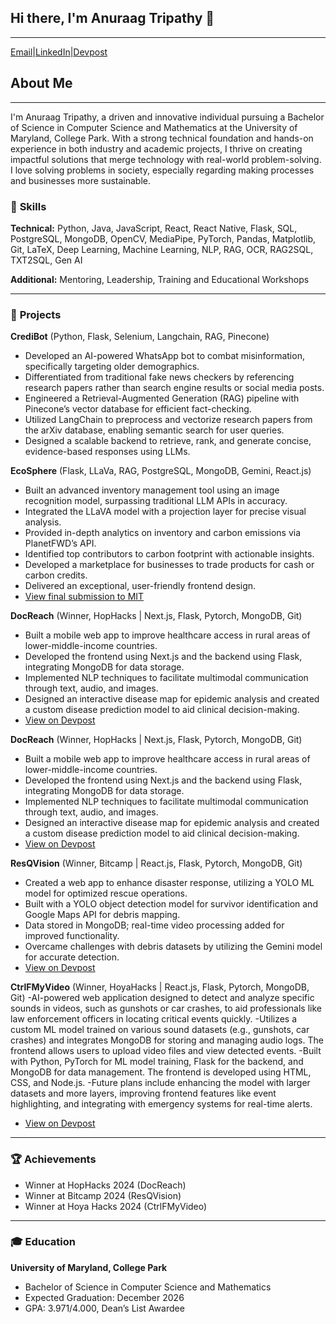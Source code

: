 ## Hi there, I'm Anuraag Tripathy 👋
---
[Email](mailto:anuraagstudy@gmail.com)|[LinkedIn](https://www.linkedin.com/in/anuraagtripathy)|[Devpost](https://devpost.com/anuraagstudy?ref_content=user-portfolio&ref_feature=portfolio&ref_medium=global-nav)

## About Me
---
I'm Anuraag Tripathy, a driven and innovative individual pursuing a Bachelor of Science in Computer Science and Mathematics at the University of Maryland, College Park. With a strong technical foundation and hands-on experience in both industry and academic projects, I thrive on creating impactful solutions that merge technology with real-world problem-solving. I love solving problems in society, especially regarding making processes and businesses more sustainable.



### 🔧 **Skills**

**Technical:** Python, Java, JavaScript, React, React Native, Flask, SQL, PostgreSQL, MongoDB, OpenCV, MediaPipe, PyTorch, Pandas, Matplotlib, Git, LaTeX, Deep Learning, Machine Learning, NLP, RAG, OCR, RAG2SQL, TXT2SQL, Gen AI

**Additional:** Mentoring, Leadership, Training and Educational Workshops

---

### 🚀 **Projects**

**CrediBot** (Python, Flask, Selenium, Langchain, RAG, Pinecone)
- Developed an AI-powered WhatsApp bot to combat misinformation, specifically targeting older demographics.
- Differentiated from traditional fake news checkers by referencing research papers rather than search engine results
or social media posts.
- Engineered a Retrieval-Augmented Generation (RAG) pipeline with Pinecone’s vector database for efficient
fact-checking.
- Utilized LangChain to preprocess and vectorize research papers from the arXiv database, enabling semantic search
for user queries.
- Designed a scalable backend to retrieve, rank, and generate concise, evidence-based responses using LLMs.

**EcoSphere** (Flask, LLaVa, RAG, PostgreSQL, MongoDB, Gemini, React.js)
- Built an advanced inventory management tool using an image recognition model, surpassing traditional LLM APIs in accuracy.
- Integrated the LLaVA model with a projection layer for precise visual analysis.
- Provided in-depth analytics on inventory and carbon emissions via PlanetFWD’s API.
- Identified top contributors to carbon footprint with actionable insights.
- Developed a marketplace for businesses to trade products for cash or carbon credits.
- Delivered an exceptional, user-friendly frontend design.
- [View final submission to MIT](https://docs.google.com/presentation/d/1uR-xF0Jn6-zkjm3K6VvMd-AtJ-c82KWW4c8c1l04I6Q/edit#slide=id.p4)

**DocReach** (Winner, HopHacks | Next.js, Flask, Pytorch, MongoDB, Git)
- Built a mobile web app to improve healthcare access in rural areas of lower-middle-income countries.
- Developed the frontend using Next.js and the backend using Flask, integrating MongoDB for data storage.
- Implemented NLP techniques to facilitate multimodal communication through text, audio, and images.
- Designed an interactive disease map for epidemic analysis and created a custom disease prediction model to aid
clinical decision-making.
- [View on Devpost](https://devpost.com/software/easydoctor)

**DocReach** (Winner, HopHacks | Next.js, Flask, Pytorch, MongoDB, Git)
- Built a mobile web app to improve healthcare access in rural areas of lower-middle-income countries.
- Developed the frontend using Next.js and the backend using Flask, integrating MongoDB for data storage.
- Implemented NLP techniques to facilitate multimodal communication through text, audio, and images.
- Designed an interactive disease map for epidemic analysis and created a custom disease prediction model to aid
clinical decision-making.
- [View on Devpost](https://devpost.com/software/easydoctor)

**ResQVision** (Winner, Bitcamp | React.js, Flask, Pytorch, MongoDB, Git)
- Created a web app to enhance disaster response, utilizing a YOLO ML model for optimized rescue operations.
- Built with a YOLO object detection model for survivor identification and Google Maps API for debris mapping.
- Data stored in MongoDB; real-time video processing added for improved functionality.
- Overcame challenges with debris datasets by utilizing the Gemini model for accurate detection.
- [View on Devpost](https://devpost.com/software/resqvision)

**CtrlFMyVideo** (Winner, HoyaHacks | React.js, Flask, Pytorch, MongoDB, Git)
-AI-powered web application designed to detect and analyze specific sounds in videos, such as gunshots or car crashes, to aid professionals like law enforcement officers in locating critical events quickly.
-Utilizes a custom ML model trained on various sound datasets (e.g., gunshots, car crashes) and integrates MongoDB for storing and managing audio logs. The frontend allows users to upload video files and view detected events.
-Built with Python, PyTorch for ML model training, Flask for the backend, and MongoDB for data management. The frontend is developed using HTML, CSS, and Node.js.
-Future plans include enhancing the model with larger datasets and more layers, improving frontend features like event highlighting, and integrating with emergency systems for real-time alerts.
- [View on Devpost](https://devpost.com/software/ctrl-f-my-audio)


---

### 🏆 **Achievements**
- Winner at HopHacks 2024 (DocReach)
- Winner at Bitcamp 2024 (ResQVision)
- Winner at Hoya Hacks 2024 (CtrlFMyVideo)

---

### 🎓 **Education**

**University of Maryland, College Park**
- Bachelor of Science in Computer Science and Mathematics
- Expected Graduation: December 2026
- GPA: 3.971/4.000, Dean’s List Awardee

